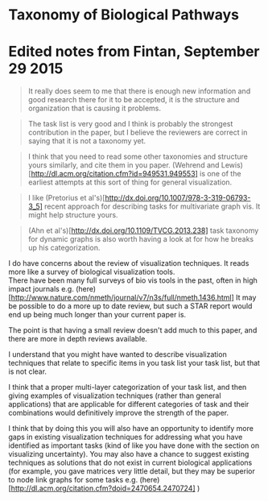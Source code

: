 # Taxonomy of Biological Pathways

# Edited notes from Fintan, September 29 2015

> It really does seem to me that there is enough new information and good research there for it to be accepted, it is the structure and organization that is causing it problems.

> The task list is very good and I think is probably the strongest contribution in the paper, but I believe the reviewers are correct in saying that it is not a taxonomy yet.

> I think that you need to read some other taxonomies and structure yours similarly, and cite them in you paper. (Wehrend and Lewis)[http://dl.acm.org/citation.cfm?id=949531.949553] is one of the earliest attempts at this sort of thing for general visualization.

> I like (Pretorius et al's)[http://dx.doi.org/10.1007/978-3-319-06793-3_5]
recent approach for describing tasks for multivariate graph vis.
It might help structure yours.

> (Ahn et al's)[http://dx.doi.org/10.1109/TVCG.2013.238] task taxonomy
for dynamic graphs is also worth having a look at for how he breaks
up his categorization.

I do have concerns about the review of visualization techniques.
It reads more like a survey of biological visualization tools.  
There have been many full surveys of bio vis tools in the past,
often in high impact journals e.g. (here)[http://www.nature.com/nmeth/journal/v7/n3s/full/nmeth.1436.html]
It may be possible to do a more up to date  review,
but such a STAR report would end up being
much longer than your current paper is.

The point is that having a small review doesn't add much to this paper,
and there are more in depth reviews available.

I understand that you might have wanted to describe visualization techniques
that relate to specific items in you task list your task list,
but that is not clear.

I think that a proper multi-layer categorization of your task list,
and then giving examples of visualization techniques
(rather than general applications)
that are applicable for different categories of task
and their combinations would definitively improve the strength of the paper.

I think that by doing this you will also have an opportunity to identify more
gaps in existing visualization techniques for addressing what you have
identified as important tasks
(kind of like you have done with the section on visualizing uncertainty).
You may also have a chance to suggest existing techniques as solutions
that do not exist in current biological applications
(for example, you gave matrices very little detail,
but they may be superior to node link graphs for some tasks
e.g. (here)[http://dl.acm.org/citation.cfm?doid=2470654.2470724] )
